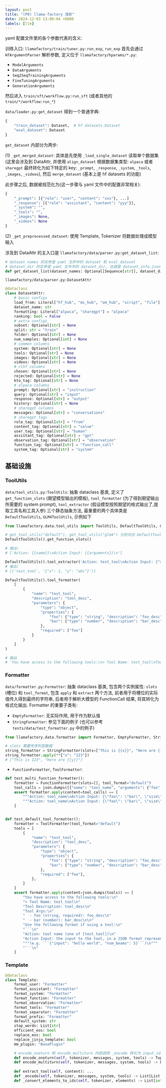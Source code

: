 ```yaml
---
layout: post
title: "(P0) llama-factory 浅析"
date: 2024-12-03 13:00:04 +0800
labels: [llm]
---
```


yaml 配置文件里的各个参数代表的含义:




训练入口: `llamafactory/train/tuner.py:run_exp`, `run_exp` 首先会通过 `HfArgumentParser` 解析参数, 定义位于 `llamafactory/hparams/*.py`:

- `ModelArguments`
- `DataArguments`
- `Seq2SeqTrainingArguments`
- `FineTuningArguments`
- `GenerationArguments`

然后进入 `train/sft/workflow.py:run_sft` (或者其他的 `train/*/workflow:run_*`)

`data/loader.py:get_dataset` 得到一个普通字典:

```python
{
    "train_dataset": Dataset,  # hf datasets.Dataset
    "eval_dataset": Dataset
}
```

`get_dataset` 内部分为两步:

(1) `_get_merged_dataset`: 具体是先使用 `_load_single_dataset` 读取单个数据集(这里会涉及到 DataAttr, 并使用 `align_dataset` 根据数据集类型: `alpaca` 或者 `sharegpt` 最终转化为如下特定的 key: `_prompt`, `_response`, `_system`, `_tools`, `_images`, `_videos`), 然后 `merge_dataset` (基本上是 hf datasets 的功能)

此步骤之后, 数据被规范化为(这一步骤与 yaml 文件中的配置非常相关):

```python
{
    "_prompt": [{"role": "user", "content": "xxx"}, ...]
    "_response": [{"role": "assistant", "content": "yyy"}],
    "_system": "",
    "_tools": "",
    "_images": None,
    "_videos": None
}
```

(2) `_get_preprocessed_dataset`: 使用 Template, Tokenizer 将数据处理成模型输入


涉及到 DataAttr 的主入口是 `llamafactory/data/parser.py:get_dataset_list`:

```python
# dataset_names 的实参是 yaml 文件中的 dataset 和 eval_dataset
# dataset_dir 的实参是 yaml 文件中的 dataset_dir, 也就是 dataset_info.json 所在的文件目录
def get_dataset_list(dataset_names: Optional[Sequence[str]], dataset_dir: str) -> List["DatasetAttr"]: ...
```

`llamafactory/data/parser.py:DatasetAttr`

```python
@dataclass
class DatasetAttr:
    # basic configs
    load_from: Literal["hf_hub", "ms_hub", "om_hub", "script", "file"]
    dataset_name: str
    formatting: Literal["alpaca", "sharegpt"] = "alpaca"
    ranking: bool = False
    # extra configs
    subset: Optional[str] = None
    split: str = "train"
    folder: Optional[str] = None
    num_samples: Optional[int] = None
    # common columns
    system: Optional[str] = None
    tools: Optional[str] = None
    images: Optional[str] = None
    videos: Optional[str] = None
    # rlhf columns
    chosen: Optional[str] = None
    rejected: Optional[str] = None
    kto_tag: Optional[str] = None
    # alpaca columns
    prompt: Optional[str] = "instruction"
    query: Optional[str] = "input"
    response: Optional[str] = "output"
    history: Optional[str] = None
    # sharegpt columns
    messages: Optional[str] = "conversations"
    # sharegpt tags
    role_tag: Optional[str] = "from"
    content_tag: Optional[str] = "value"
    user_tag: Optional[str] = "human"
    assistant_tag: Optional[str] = "gpt"
    observation_tag: Optional[str] = "observation"
    function_tag: Optional[str] = "function_call"
    system_tag: Optional[str] = "system"
```


## 基础设施

### ToolUtils

`data/tool_utils.py:ToolUtils`: 抽象 dataclass 基类, 定义了 `get_function_slots` (期望模型输出的模板), `tool_formatter` (为了得到期望输出所需要的 system prompt), `tool_extractor` (假设模型按照期望的格式输出了,提取工具名和工具入参) 三个静态抽象方法, 最重要的两个具体类是 `DefaultToolUtils`, `GLM4ToolUtils`, 示例如下

```python
from llamafactory.data.tool_utils import ToolUtils, DefaultToolUtils, GLM4ToolUtils

# get_tool_utils("default"), get_tool_utils("glm4") 分别对应 DefaultToolUtils() 和 GLM4ToolUtils()
DefaultToolUtils().get_function_slots()

# 输出:
# ['Action: {{name}}\nAction Input: {{arguments}}\n']

DefaultToolUtils().tool_extractor('Action: test_tool\nAction Input: {"x": 1, "y": "abc"}\n')
# 输出:
# [('test_tool', '{"x": 1, "y": "abc"}')]

DefaultToolUtils().tool_formatter(
    [
        {
            "name": "test_tool",
            "description": "tool_desc",
            "parameters": {
                "type": "object",
                "properties": {
                    "foo": {"type": "string", "description": "foo_desc"},
                    "bar": {"type": "number", "description": "bar_desc"}
                },
                "required": ["foo"]
            }
        }
    ]
)

# 输出
# 'You have access to the following tools:\n> Tool Name: test_tool\nTool Description: tool_desc\nTool Args:\n  - foo (string, required): foo_desc\n  - bar (number): bar_desc\n\nUse the following format if using a tool:\n```\nAction: tool name (one of [test_tool])\nAction Input: the input to the tool, in a JSON format representing the kwargs (e.g. ```{"input": "hello world", "num_beams": 5}```)\n```\n'
```


### Formatter

`data/formatter.py:Formatter`: 抽象 dataclass 基类, 包含两个实例属性: `slots` (槽位) 和 `tool_format`, 包含 `apply` 和 `extract` 两个方法, 前者用于将槽位的实际值传入得到最终的字符串, 后者用于解析大模型的 FunctionCall 结果, 将其转化为格式化输出. Formatter 的重要子类有:

- `EmptyFormatter`: 无实际作用, 用于作为默认值
- `StringFormatter`: 参见下面的例子 (也可以参考 `tests/data/test_formatter.py` 中的例子)

```python
from llamafactory.data.formatter import Formatter, EmptyFormatter, StringFormatter, FunctionFormatter, ToolFormatter

# slots 需要传序列型数据
string_formatter = StringFormatter(slots=["This is {{x}}", "Here are {{y}}"])
string_formatter.apply(**{"x": "123"})
# ["This is 123", "Here are {{y}}"]
```
- `FunctionFormatter`, `ToolFormatter`:

```python
def test_multi_function_formatter():
    formatter = FunctionFormatter(slots=[], tool_format="default")
    tool_calls = json.dumps([{"name": "tool_name", "arguments": {"foo": "bar", "size": 10}}] * 2)
    assert formatter.apply(content=tool_calls) == [
        """Action: tool_name\nAction Input: {\"foo\": \"bar\", \"size\": 10}\n""",
        """Action: tool_name\nAction Input: {\"foo\": \"bar\", \"size\": 10}\n""",
    ]


def test_default_tool_formatter():
    formatter = ToolFormatter(tool_format="default")
    tools = [
        {
            "name": "test_tool",
            "description": "tool_desc",
            "parameters": {
                "type": "object",
                "properties": {
                    "foo": {"type": "string", "description": "foo_desc"},
                    "bar": {"type": "number", "description": "bar_desc"},
                },
                "required": ["foo"],
            },
        }
    ]
    assert formatter.apply(content=json.dumps(tools)) == [
        "You have access to the following tools:\n"
        "> Tool Name: test_tool\n"
        "Tool Description: tool_desc\n"
        "Tool Args:\n"
        "  - foo (string, required): foo_desc\n"
        "  - bar (number): bar_desc\n\n"
        "Use the following format if using a tool:\n"
        "```\n"
        "Action: tool name (one of [test_tool])\n"
        "Action Input: the input to the tool, in a JSON format representing the kwargs "
        """(e.g. ```{"input": "hello world", "num_beams": 5}```)\n"""
        "```\n"
    ]
```

### Template

```python
@dataclass
class Template:
    format_user: "Formatter"
    format_assistant: "Formatter"
    format_system: "Formatter"
    format_function: "Formatter"
    format_observation: "Formatter"
    format_tools: "Formatter"
    format_separator: "Formatter"
    format_prefix: "Formatter"
    default_system: str
    stop_words: List[str]
    efficient_eos: bool
    replace_eos: bool
    replace_jinja_template: bool
    mm_plugin: "BasePlugin"

    # encode_oneturn 和 encode_multiturn 内部调用 _encode 转化为 input_ids
    def encode_oneturn(self, tokenizer, messages, system, tools) -> Tuple[List[int], List[int]]: ...
    def encode_multiturn(self, tokenizer, messages, system, tools) -> List[Tuple[List[int], List[int]]]: ...
    
    def extract_tool(self, content): ...
    def _encode(self, tokenizer, messages, system, tools) -> List[List[int]]: ...
    def _convert_elements_to_ids(self, tokenizer, elements) -> List[int]
```